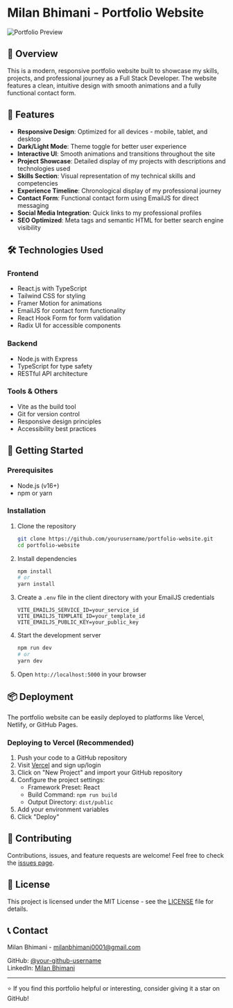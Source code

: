 # Milan Bhimani - Portfolio Website

![Portfolio Preview](https://i.imgur.com/wdoUoqt.png)

## 📌 Overview

This is a modern, responsive portfolio website built to showcase my skills, projects, and professional journey as a Full Stack Developer. The website features a clean, intuitive design with smooth animations and a fully functional contact form.

## 🌟 Features

- **Responsive Design**: Optimized for all devices - mobile, tablet, and desktop
- **Dark/Light Mode**: Theme toggle for better user experience
- **Interactive UI**: Smooth animations and transitions throughout the site
- **Project Showcase**: Detailed display of my projects with descriptions and technologies used
- **Skills Section**: Visual representation of my technical skills and competencies
- **Experience Timeline**: Chronological display of my professional journey
- **Contact Form**: Functional contact form using EmailJS for direct messaging
- **Social Media Integration**: Quick links to my professional profiles
- **SEO Optimized**: Meta tags and semantic HTML for better search engine visibility

## 🛠️ Technologies Used

### Frontend
- React.js with TypeScript
- Tailwind CSS for styling
- Framer Motion for animations
- EmailJS for contact form functionality
- React Hook Form for form validation
- Radix UI for accessible components

### Backend
- Node.js with Express
- TypeScript for type safety
- RESTful API architecture

### Tools & Others
- Vite as the build tool
- Git for version control
- Responsive design principles
- Accessibility best practices

## 🚀 Getting Started

### Prerequisites
- Node.js (v16+)
- npm or yarn

### Installation

1. Clone the repository
   ```bash
   git clone https://github.com/yourusername/portfolio-website.git
   cd portfolio-website
   ```

2. Install dependencies
   ```bash
   npm install
   # or
   yarn install
   ```

3. Create a `.env` file in the client directory with your EmailJS credentials
   ```
   VITE_EMAILJS_SERVICE_ID=your_service_id
   VITE_EMAILJS_TEMPLATE_ID=your_template_id
   VITE_EMAILJS_PUBLIC_KEY=your_public_key
   ```

4. Start the development server
   ```bash
   npm run dev
   # or
   yarn dev
   ```

5. Open `http://localhost:5000` in your browser

## 📦 Deployment

The portfolio website can be easily deployed to platforms like Vercel, Netlify, or GitHub Pages.

### Deploying to Vercel (Recommended)

1. Push your code to a GitHub repository
2. Visit [Vercel](https://vercel.com) and sign up/login
3. Click on "New Project" and import your GitHub repository
4. Configure the project settings:
   - Framework Preset: React
   - Build Command: `npm run build`
   - Output Directory: `dist/public`
5. Add your environment variables
6. Click "Deploy"

## 🤝 Contributing

Contributions, issues, and feature requests are welcome! Feel free to check the [issues page](https://github.com/yourusername/portfolio-website/issues).

## 📄 License

This project is licensed under the MIT License - see the [LICENSE](LICENSE) file for details.

## 📞 Contact

Milan Bhimani - [milanbhimani0001@gmail.com](mailto:milanbhimani0001@gmail.com)

GitHub: [@your-github-username](https://github.com/yourusername)  
LinkedIn: [Milan Bhimani](https://www.linkedin.com/in/your-linkedin-username/)

---

⭐️ If you find this portfolio helpful or interesting, consider giving it a star on GitHub! 